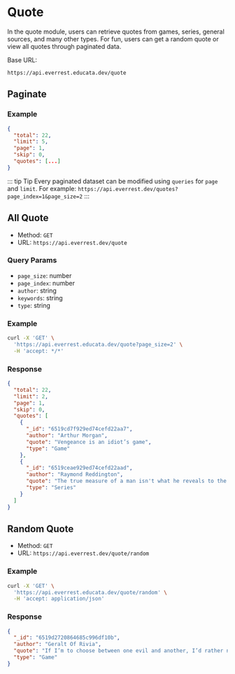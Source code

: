 # Quote

In the quote module, users can retrieve quotes from games, series, general sources, and many other types. For fun, users can get a random quote or view all quotes through paginated data.

Base URL:

```
https://api.everrest.educata.dev/quote
```

## Paginate

### Example

```json
{
  "total": 22,
  "limit": 5,
  "page": 1,
  "skip": 0,
  "quotes": [...]
}
```
::: tip Tip
Every paginated dataset can be modified using `queries` for `page` and `limit`.    For example: `https://api.everrest.dev/quotes?page_index=1&page_size=2`
:::

## All Quote

- Method: `GET`
- URL: `https://api.everrest.dev/quote`

### Query Params

- `page_size`: number
- `page_index`: number
- `author`: string
- `keywords`: string
- `type`: string

### Example

```sh
curl -X 'GET' \
  'https://api.everrest.educata.dev/quote?page_size=2' \
  -H 'accept: */*'
```

### Response

```json
{
  "total": 22,
  "limit": 2,
  "page": 1,
  "skip": 0,
  "quotes": [
    {
      "_id": "6519cd7f929ed74cefd22aa7",
      "author": "Arthur Morgan",
      "quote": "Vengeance is an idiot’s game",
      "type": "Game"
    },
    {
      "_id": "6519ceae929ed74cefd22aad",
      "author": "Raymond Reddington",
      "quote": "The true measure of a man isn't what he reveals to the world but what he hides from it",
      "type": "Series"
    }
  ]
}
```

## Random Quote

- Method: `GET`
- URL: `https://api.everrest.dev/quote/random`

### Example

```sh
curl -X 'GET' \
  'https://api.everrest.educata.dev/quote/random' \
  -H 'accept: application/json'
```

### Response

```json
{
  "_id": "6519d2720864685c996df10b",
  "author": "Geralt Of Rivia",
  "quote": "If I’m to choose between one evil and another, I’d rather not choose at all",
  "type": "Game"
}
```